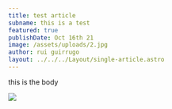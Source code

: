 ```yaml
---
title: test article
subname: this is a test
featured: true
publishDate: Oct 16th 21
image: /assets/uploads/2.jpg
author: rui guirrugo
layout: ../../../Layout/single-article.astro
---
```


this is the body

![](/assets/uploads/1.jpg)
